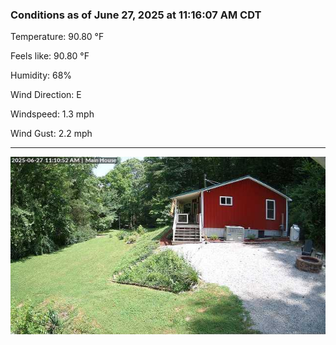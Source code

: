 ### Conditions as of June 27, 2025 at 11:16:07 AM CDT 

Temperature: 90.80 &deg;F

Feels like: 90.80 &deg;F

Humidity: 68%

Wind Direction: E

Windspeed: 1.3 mph

Wind Gust: 2.2 mph

---

<img src="./images/latest.jpeg"/>

